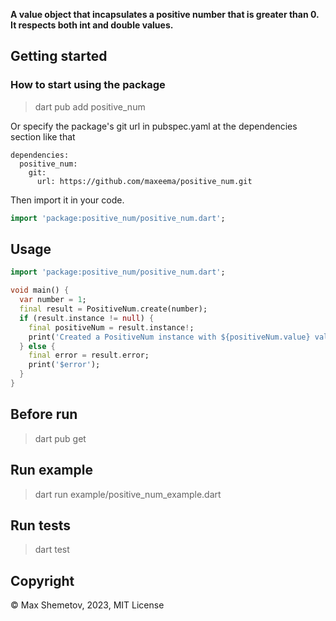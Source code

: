 <!-- 
This README describes the package. If you publish this package to pub.dev,
this README's contents appear on the landing page for your package.

For information about how to write a good package README, see the guide for
[writing package pages](https://dart.dev/guides/libraries/writing-package-pages). 

For general information about developing packages, see the Dart guide for
[creating packages](https://dart.dev/guides/libraries/create-library-packages)
and the Flutter guide for
[developing packages and plugins](https://flutter.dev/developing-packages). 
-->

<b>A value object that incapsulates a positive number that is greater than 0.
It respects both int and double values.</b>

## Getting started

### How to start using the package

> dart pub add positive_num


Or specify the package's git url in pubspec.yaml at the dependencies section like that

```
dependencies:
  positive_num:
    git:
      url: https://github.com/maxeema/positive_num.git
```

Then import it in your code.

```dart
import 'package:positive_num/positive_num.dart';
```

## Usage

```dart
import 'package:positive_num/positive_num.dart';

void main() {
  var number = 1;
  final result = PositiveNum.create(number);
  if (result.instance != null) {
    final positiveNum = result.instance!;
    print('Created a PositiveNum instance with ${positiveNum.value} value.');
  } else {
    final error = result.error;
    print('$error');
  }
}
```

## Before run

> dart pub get

## Run example

> dart run example/positive_num_example.dart

## Run tests

> dart test


## Copyright

© Max Shemetov, 2023, MIT License
